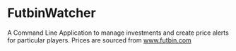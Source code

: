 # FutbinWatcher
A Command Line Application to manage investments and create price alerts for particular players. Prices are sourced from www.futbin.com
